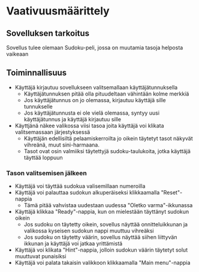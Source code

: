 # Vaativuusmäärittely

## Sovelluksen tarkoitus

Sovellus tulee olemaan Sudoku-peli, jossa on muutamia tasoja helposta vaikeaan

## Toiminnallisuus

* Käyttäjä kirjautuu sovellukseen valitsemallaan käyttäjätunnuksella
  * Käyttäjätunnuksen pitää olla pituudeltaan vähintään kolme merkkiä
  * Jos käyttäjätunnus on jo olemassa, kirjautuu käyttäjä sille tunnukselle
  * Jos käyttäjätunnusta ei ole vielä olemassa, syntyy uusi käyttäjätunnus ja käyttäjä kirjautuu sille
* Käyttjänä näkee valikossa viisi tasoa joita käyttäjä voi klikata valitsemassaan järjestyksessä
  * Käyttäjän edellisiltä pelaamiskerroilta jo oikein täytetyt tasot näkyvät vihreänä, muut sini-harmaana.
  * Tasot ovat osin valmiiksi täytettyjä sudoku-taulukoita, jotka käyttäjä täyttää loppuun
  
  
### Tason valitsemisen jälkeen
* Käyttäjä voi täyttää sudokua valisemillaan numeroilla
* Käyttäjä voi palauttaa sudokun alkuperäiseksi klikkaamalla "Reset"-nappia
  * Tämä pitää vahvistaa uudestaan uudessa "Oletko varma"-ikkunassa
* Käyttäjä klikkaa "Ready"-nappia, kun on mielestään täyttänyt sudokun oikein
  * Jos sudoku on täytetty oikein, sovellus näyttää onnitteluikkunan ja valikossa kyseisen sudokun nappi muuttuu vihreäksi
  * Jos sudoku on täytetty väärin, sovellus näyttää siihen liittyvän ikkunan ja käyttäjä voi jatkaa yrittämistä
* Käyttäjä voi klikata "Hint"-nappia, jolloin sudokun väärin täytetyt solut muuttuvat punaisiksi
* Käyttäjä voi palata takaisin valikkoon klikkaamalla "Main menu"-nappia

